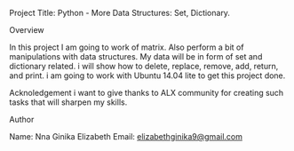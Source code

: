 Project Title: Python - More Data Structures: Set, Dictionary.

Overview

In this project I am going to work of matrix. Also perform a bit of manipulations with data structures. 
My data will be in form of set and dictionary related. i will show how to delete, replace, remove, add, return, and print.
i am going to work with Ubuntu 14.04 lite to get this project done. 


Acknoledgement
i want to give thanks to ALX community for creating such tasks that will sharpen my skills. 


Author

Name: Nna Ginika Elizabeth
Email: elizabethginika9@gmail.com

